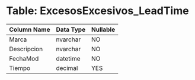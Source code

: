 # Table: ExcesosExcesivos_LeadTime

| Column Name | Data Type | Nullable |
|-------------|-----------|----------|
| Marca | nvarchar | NO |
| Descripcion | nvarchar | NO |
| FechaMod | datetime | NO |
| Tiempo | decimal | YES |
